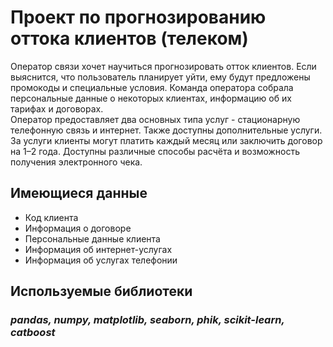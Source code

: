 # Проект по прогнозированию оттока клиентов (телеком)
Оператор связи хочет научиться прогнозировать отток клиентов. Если выяснится, что пользователь планирует уйти, ему будут предложены промокоды и специальные условия. Команда оператора собрала персональные данные о некоторых клиентах, информацию об их тарифах и договорах.  
Оператор предоставляет два основных типа услуг - стационарную телефонную связь и интернет. Также доступны дополнительные услуги.  
За услуги клиенты могут платить каждый месяц или заключить договор на 1–2 года. Доступны различные способы расчёта и возможность получения электронного чека.

## Имеющиеся данные
- Код клиента
- Информация о договоре
- Персональные данные клиента
- Информация об интернет-услугах
- Информация об услугах телефонии

## Используемые библиотеки
### ***pandas, numpy, matplotlib, seaborn, phik, scikit-learn, catboost***
